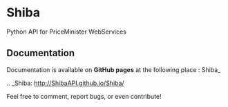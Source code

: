 Shiba
=====

Python API for PriceMinister WebServices

Documentation
-------------
Documentation is available on **GitHub pages** at the following place : Shiba_

.. _Shiba: http://ShibaAPI.github.io/Shiba/

Feel free to comment, report bugs, or even contribute!
